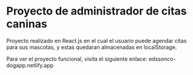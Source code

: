 # Proyecto de administrador de citas caninas
Proyecto realizado en React.js en el cual el usuario puede agendar citas para sus mascotas, y estas quedaran almacenadas en localStorage.

Para ver el proyecto funcional, visita el siguiente enlace: edssonco-dogapp.netlify.app
